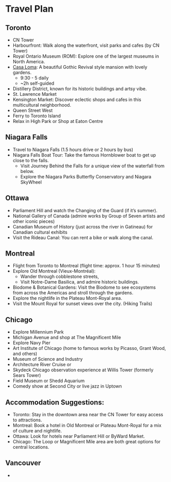 # Travel Plan


## Toronto
- CN Tower
- Harbourfront: Walk along the waterfront, visit parks and cafes (by CN Tower)
- Royal Ontario Museum (ROM): Explore one of the largest museums in North America.
- [Casa Loma](https://casaloma.ca/): A beautiful Gothic Revival style mansion with lovely gardens. 
  - 9:30 - 5 daily
  - ~2h self-guided
- Distillery District, known for its historic buildings and artsy vibe.
- St. Lawrence Market
- Kensington Market: Discover eclectic shops and cafes in this multicultural neighborhood.
- Queen Street West
- Ferry to Toronto Island
- Relax in High Park or Shop at Eaton Centre

## Niagara Falls
- Travel to Niagara Falls (1.5 hours drive or 2 hours by bus)
- Niagara Falls Boat Tour: Take the famous Hornblower boat to get up close to the falls.
  - Visit Journey Behind the Falls for a unique view of the waterfall from below.
  - Explore the Niagara Parks Butterfly Conservatory and Niagara SkyWheel

## Ottawa
- Parliament Hill and watch the Changing of the Guard (if it’s summer).
- National Gallery of Canada (admire works by Group of Seven artists and other iconic pieces)
- Canadian Museum of History (just across the river in Gatineau) for Canadian cultural exhibits
- Visit the Rideau Canal: You can rent a bike or walk along the canal.

## Montreal
- Flight from Toronto to Montreal (flight time: approx. 1 hour 15 minutes)
- Explore Old Montreal (Vieux-Montréal): 
  - Wander through cobblestone streets, 
  - Visit Notre-Dame Basilica, and admire historic buildings.
- Biodome & Botanical Gardens: Visit the Biodome to see ecosystems from across the Americas and stroll through the gardens.
- Explore the nightlife in the Plateau Mont-Royal area.
- Visit the Mount Royal for sunset views over the city. (Hiking Trails)

## Chicago
- Explore Millennium Park
- Michigan Avenue and shop at The Magnificent Mile 
- Explore Navy Pier
- Art Institute of Chicago (home to famous works by Picasso, Grant Wood, and others)
- Museum of Science and Industry
- Architecture River Cruise or 
- Skydeck Chicago observation experience at Willis Tower (formerly Sears Tower)
- Field Museum or Shedd Aquarium
- Comedy show at Second City or live jazz in Uptown


## Accommodation Suggestions:
- Toronto: Stay in the downtown area near the CN Tower for easy access to attractions.
- Montreal: Book a hotel in Old Montreal or Plateau Mont-Royal for a mix of culture and nightlife.
- Ottawa: Look for hotels near Parliament Hill or ByWard Market.
- Chicago: The Loop or Magnificent Mile area are both great options for central locations.

## Vancouver
- 